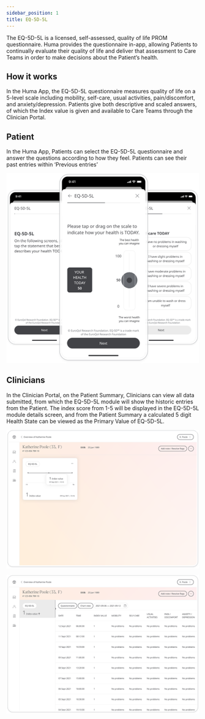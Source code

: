 ```yaml
---
sidebar_position: 1
title: EQ-5D-5L
---
```


The EQ-5D-5L is a licensed, self-assessed, quality of life PROM questionnaire. Huma provides the questionnaire in-app, allowing Patients to continually evaluate their quality of life and deliver that assessment to Care Teams in order to make decisions about the Patient’s health.

## How it works

In the Huma App, the EQ-5D-5L questionnaire measures quality of life on a 5-level scale including mobility, self-care, usual activities, pain/discomfort, and anxiety/depression. Patients give both descriptive and scaled answers, of which the Index value is given and available to Care Teams through the Clinician Portal.

## Patient

In the Huma App, Patients can select the EQ-5D-5L questionnaire and answer the questions according to how they feel. Patients can see their past entries within ‘Previous entries’

![Adding the EQ-5D-5L](./assets/eq-5d-5l.svg)

## Clinicians
In the Clinician Portal, on the Patient Summary, Clinicians can view all data submitted, from which the EQ-5D-5L module will show the historic entries from the Patient. The index score from 1-5 will be displayed in the EQ-5D-5L module details screen, and from the Patient Summary a calculated 5 digit Health State can be viewed as the Primary Value of EQ-5D-5L.

![EQ-5D-5L in the Clinician Portal](./assets/cp-eq-5d-5l.svg)

![EQ-5D-5L in the Clinician Portal](./assets/cp-module-details-eq-5d-5l.svg)